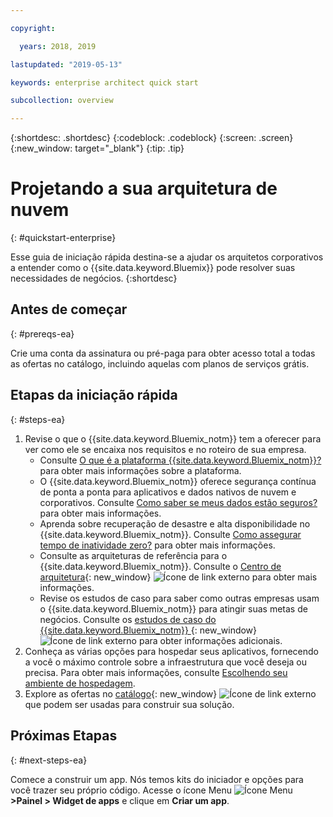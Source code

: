 ```yaml
---

copyright:

  years: 2018, 2019

lastupdated: "2019-05-13"

keywords: enterprise architect quick start

subcollection: overview

---
```


{:shortdesc: .shortdesc}
{:codeblock: .codeblock}
{:screen: .screen}
{:new_window: target="_blank"}
{:tip: .tip}

# Projetando a sua arquitetura de nuvem
{: #quickstart-enterprise}

Esse guia de iniciação rápida destina-se a ajudar os arquitetos corporativos a entender como o {{site.data.keyword.Bluemix}} pode resolver suas necessidades de negócios. 
{:shortdesc}

## Antes de começar
{: #prereqs-ea}

Crie uma conta da assinatura ou pré-paga para obter acesso total a todas as ofertas no catálogo, incluindo aquelas com planos de serviços grátis. 

## Etapas da iniciação rápida
{: #steps-ea}

1. Revise o que o {{site.data.keyword.Bluemix_notm}} tem a oferecer para ver como ele se encaixa nos requisitos e no roteiro de sua empresa. 
    * Consulte [O que é a plataforma {{site.data.keyword.Bluemix_notm}}?](/docs/overview?topic=overview-whatis-platform) para obter mais informações sobre a plataforma.
    * O {{site.data.keyword.Bluemix_notm}} oferece segurança contínua de ponta a ponta para aplicativos e dados nativos de nuvem e corporativos. Consulte [Como saber se meus dados estão seguros?](/docs/overview?topic=overview-security) para obter mais informações. 
    * Aprenda sobre recuperação de desastre e alta disponibilidade no {{site.data.keyword.Bluemix_notm}}. Consulte
[Como assegurar tempo de inatividade zero?](/docs/overview?topic=overview-zero-downtime) para obter mais informações.
    * Consulte as arquiteturas de referência para o {{site.data.keyword.Bluemix_notm}}. Consulte o [Centro de arquitetura](https://www.ibm.com/cloud/garage/architectures){: new_window} ![Ícone de link externo](../icons/launch-glyph.svg) para obter mais informações. 
    * Revise os estudos de caso para saber como outras empresas usam o {{site.data.keyword.Bluemix_notm}} para
atingir suas metas de negócios. Consulte os [estudos de caso do {{site.data.keyword.Bluemix_notm}} ](https://www.ibm.com/cloud-computing/bluemix/case-studies){: new_window} ![Ícone de link externo](../icons/launch-glyph.svg) para obter informações adicionais. 
2. Conheça as várias opções para hospedar seus aplicativos, fornecendo a você o máximo controle sobre a
infraestrutura que você deseja ou precisa. Para obter mais informações, consulte [Escolhendo seu ambiente de hospedagem](/docs/apps/tutorials?topic=creating-apps-hosting).
3. Explore as ofertas no [catálogo](https://cloud.ibm.com/catalog){: new_window} ![Ícone de link externo](../icons/launch-glyph.svg) que podem ser usadas para construir sua solução.

## Próximas Etapas
{: #next-steps-ea}

Comece a construir um app. Nós temos kits do iniciador e opções para você trazer seu próprio código. Acesse o ícone Menu ![Ícone Menu](../icons/icon_hamburger.svg) **>Painel > Widget de apps** e clique em **Criar um app**.

